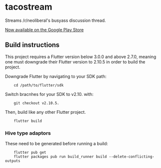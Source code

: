 # tacostream

Streams /r/neoliberal's busyass discussion thread.

[Now available on the Google Play Store](https://play.google.com/store/apps/details?id=ca.inhumantsar.tacostream)

## Build instructions
This project requires a Flutter version below 3.0.0 and above 2.7.0, meaning one must downgrade their Flutter version to 2.10.5 in order to build the project.

Downgrade Flutter by navigating to your SDK path:

        cd /path/to/flutter/sdk
Switch bracnhes for your SDK to v2.10. with:

        git checkout v2.10.5.

Then, build like any other Flutter project.

        flutter build
### Hive type adaptors

These need to be generated before running a build:

        flutter pub get
        flutter packages pub run build_runner build --delete-conflicting-outputs
